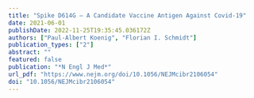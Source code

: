 ```yaml
---
title: "Spike D614G — A Candidate Vaccine Antigen Against Covid-19"
date: 2021-06-01
publishDate: 2022-11-25T19:35:45.036172Z
authors: ["Paul-Albert Koenig", "Florian I. Schmidt"]
publication_types: ["2"]
abstract: ""
featured: false
publication: "*N Engl J Med*"
url_pdf: "https://www.nejm.org/doi/10.1056/NEJMcibr2106054"
doi: "10.1056/NEJMcibr2106054"
---
```


